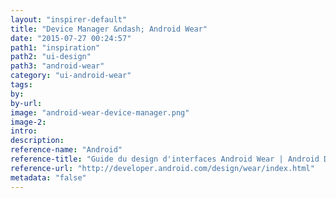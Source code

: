 ```yaml
---
layout: "inspirer-default"
title: "Device Manager &ndash; Android Wear"
date: "2015-07-27 00:24:57"
path1: "inspiration"
path2: "ui-design"
path3: "android-wear"
category: "ui-android-wear"
tags:
by:
by-url:
image: "android-wear-device-manager.png"
image-2:
intro:
description:
reference-name: "Android"
reference-title: "Guide du design d'interfaces Android Wear | Android Developers"
reference-url: "http://developer.android.com/design/wear/index.html"
metadata: "false"
---
```

